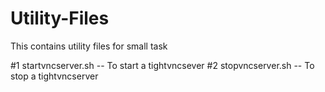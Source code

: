 # Utility-Files

This contains utility files for small task

#1 startvncserver.sh
	-- To start a tightvncsever
#2 stopvncserver.sh
	-- To stop a tightvncserver
